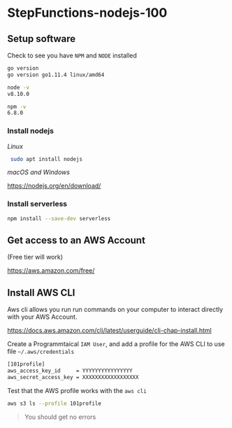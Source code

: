 # StepFunctions-nodejs-100

## Setup software

Check to see you have `NPM` and `NODE` installed

```bash
go version
go version go1.11.4 linux/amd64
```

```bash
node -v
v8.10.0
```

```bash
npm -v
6.8.0
```

### Install nodejs

_Linux_

```bash
 sudo apt install nodejs
 ```

 _macOS and Windows_

<https://nodejs.org/en/download/>

### Install serverless

```bash
npm install --save-dev serverless
```

## Get access to an AWS Account 

(Free tier will work)

<https://aws.amazon.com/free/>

## Install AWS CLI

Aws cli allows you run run commands on your computer to interact directly with your AWS Account.

<https://docs.aws.amazon.com/cli/latest/userguide/cli-chap-install.html>

Create a Programmtaical `IAM User`, and add a profile for the AWS CLI to use
file `~/.aws/credentials`

```bash
[101profile]
aws_access_key_id     = YYYYYYYYYYYYYYYY
aws_secret_access_key = XXXXXXXXXXXXXXXXXX
```

Test that the AWS profile works with the `aws cli`

```bash
aws s3 ls --profile 101profile
```

> You should get no errors
